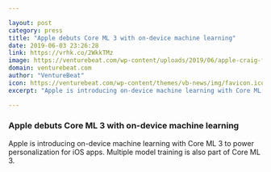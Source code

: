 ```yaml
---

layout: post
category: press
title: "Apple debuts Core ML 3 with on-device machine learning"
date: 2019-06-03 23:26:28
link: https://vrhk.co/2WkkTMz
image: https://venturebeat.com/wp-content/uploads/2019/06/apple-craig-ferducci.png?w=1200&strip=all
domain: venturebeat.com
author: "VentureBeat"
icon: https://venturebeat.com/wp-content/themes/vb-news/img/favicon.ico
excerpt: "Apple is introducing on-device machine learning with Core ML 3 to power personalization for iOS apps. Multiple model training is also part of Core ML 3."

---
```


### Apple debuts Core ML 3 with on-device machine learning

Apple is introducing on-device machine learning with Core ML 3 to power personalization for iOS apps. Multiple model training is also part of Core ML 3.